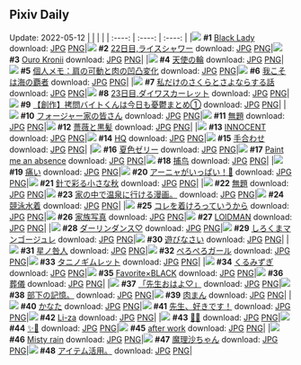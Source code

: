 ## Pixiv Daily
Update: 2022-05-12
|      |      |      |
| :----: | :----: | :----: |
|![](https://pixiv.microyu.workers.dev/c/240x480/img-master/img/2022/05/10/00/00/01/98236994_p0_master1200.jpg) **#1** [Black Lady](https://www.pixiv.net/artworks/98236994) download: [JPG](https://pixiv.microyu.workers.dev/img-original/img/2022/05/10/00/00/01/98236994_p0.jpg) [PNG](https://pixiv.microyu.workers.dev/img-original/img/2022/05/10/00/00/01/98236994_p0.png)|![](https://pixiv.microyu.workers.dev/c/240x480/img-master/img/2022/05/10/13/04/01/98237066_p0_master1200.jpg) **#2** [22日目,ライスシャワー](https://www.pixiv.net/artworks/98237066) download: [JPG](https://pixiv.microyu.workers.dev/img-original/img/2022/05/10/13/04/01/98237066_p0.jpg) [PNG](https://pixiv.microyu.workers.dev/img-original/img/2022/05/10/13/04/01/98237066_p0.png)|![](https://pixiv.microyu.workers.dev/c/240x480/img-master/img/2022/05/10/18/53/18/98236993_p0_master1200.jpg) **#3** [Ouro Kronii](https://www.pixiv.net/artworks/98236993) download: [JPG](https://pixiv.microyu.workers.dev/img-original/img/2022/05/10/18/53/18/98236993_p0.jpg) [PNG](https://pixiv.microyu.workers.dev/img-original/img/2022/05/10/18/53/18/98236993_p0.png)|
|![](https://pixiv.microyu.workers.dev/c/240x480/img-master/img/2022/05/10/21/03/04/98254356_p0_master1200.jpg) **#4** [天使の輪](https://www.pixiv.net/artworks/98254356) download: [JPG](https://pixiv.microyu.workers.dev/img-original/img/2022/05/10/21/03/04/98254356_p0.jpg) [PNG](https://pixiv.microyu.workers.dev/img-original/img/2022/05/10/21/03/04/98254356_p0.png)|![](https://pixiv.microyu.workers.dev/c/240x480/img-master/img/2022/05/10/09/00/01/98243823_p0_master1200.jpg) **#5** [個人メモ：肩の可動と肉の凹凸変化](https://www.pixiv.net/artworks/98243823) download: [JPG](https://pixiv.microyu.workers.dev/img-original/img/2022/05/10/09/00/01/98243823_p0.jpg) [PNG](https://pixiv.microyu.workers.dev/img-original/img/2022/05/10/09/00/01/98243823_p0.png)|![](https://pixiv.microyu.workers.dev/c/240x480/img-master/img/2022/05/11/07/30/01/98265134_p0_master1200.jpg) **#6** [我こそは海の覇者](https://www.pixiv.net/artworks/98265134) download: [JPG](https://pixiv.microyu.workers.dev/img-original/img/2022/05/11/07/30/01/98265134_p0.jpg) [PNG](https://pixiv.microyu.workers.dev/img-original/img/2022/05/11/07/30/01/98265134_p0.png)|
|![](https://pixiv.microyu.workers.dev/c/240x480/img-master/img/2022/05/11/00/00/21/98259567_p0_master1200.jpg) **#7** [私だけのさくらとさよならする話](https://www.pixiv.net/artworks/98259567) download: [JPG](https://pixiv.microyu.workers.dev/img-original/img/2022/05/11/00/00/21/98259567_p0.jpg) [PNG](https://pixiv.microyu.workers.dev/img-original/img/2022/05/11/00/00/21/98259567_p0.png)|![](https://pixiv.microyu.workers.dev/c/240x480/img-master/img/2022/05/11/00/00/08/98259485_p0_master1200.jpg) **#8** [23日目,ダイワスカーレット](https://www.pixiv.net/artworks/98259485) download: [JPG](https://pixiv.microyu.workers.dev/img-original/img/2022/05/11/00/00/08/98259485_p0.jpg) [PNG](https://pixiv.microyu.workers.dev/img-original/img/2022/05/11/00/00/08/98259485_p0.png)|![](https://pixiv.microyu.workers.dev/c/240x480/img-master/img/2022/05/10/20/00/06/98252747_p0_master1200.jpg) **#9** [【創作】拷問バイトくんは今日も憂鬱まとめ①](https://www.pixiv.net/artworks/98252747) download: [JPG](https://pixiv.microyu.workers.dev/img-original/img/2022/05/10/20/00/06/98252747_p0.jpg) [PNG](https://pixiv.microyu.workers.dev/img-original/img/2022/05/10/20/00/06/98252747_p0.png)|
|![](https://pixiv.microyu.workers.dev/c/240x480/img-master/img/2022/05/10/18/45/02/98251189_p0_master1200.jpg) **#10** [フォージャー家の皆さん](https://www.pixiv.net/artworks/98251189) download: [JPG](https://pixiv.microyu.workers.dev/img-original/img/2022/05/10/18/45/02/98251189_p0.jpg) [PNG](https://pixiv.microyu.workers.dev/img-original/img/2022/05/10/18/45/02/98251189_p0.png)|![](https://pixiv.microyu.workers.dev/c/240x480/img-master/img/2022/05/10/20/28/38/98253450_p0_master1200.jpg) **#11** [無題](https://www.pixiv.net/artworks/98253450) download: [JPG](https://pixiv.microyu.workers.dev/img-original/img/2022/05/10/20/28/38/98253450_p0.jpg) [PNG](https://pixiv.microyu.workers.dev/img-original/img/2022/05/10/20/28/38/98253450_p0.png)|![](https://pixiv.microyu.workers.dev/c/240x480/img-master/img/2022/05/10/00/00/04/98237021_p0_master1200.jpg) **#12** [薔薇と黒髪](https://www.pixiv.net/artworks/98237021) download: [JPG](https://pixiv.microyu.workers.dev/img-original/img/2022/05/10/00/00/04/98237021_p0.jpg) [PNG](https://pixiv.microyu.workers.dev/img-original/img/2022/05/10/00/00/04/98237021_p0.png)|
|![](https://pixiv.microyu.workers.dev/c/240x480/img-master/img/2022/05/11/00/00/12/98259515_p0_master1200.jpg) **#13** [INNOCENT](https://www.pixiv.net/artworks/98259515) download: [JPG](https://pixiv.microyu.workers.dev/img-original/img/2022/05/11/00/00/12/98259515_p0.jpg) [PNG](https://pixiv.microyu.workers.dev/img-original/img/2022/05/11/00/00/12/98259515_p0.png)|![](https://pixiv.microyu.workers.dev/c/240x480/img-master/img/2022/05/10/00/00/02/98236996_p0_master1200.jpg) **#14** [HQ](https://www.pixiv.net/artworks/98236996) download: [JPG](https://pixiv.microyu.workers.dev/img-original/img/2022/05/10/00/00/02/98236996_p0.jpg) [PNG](https://pixiv.microyu.workers.dev/img-original/img/2022/05/10/00/00/02/98236996_p0.png)|![](https://pixiv.microyu.workers.dev/c/240x480/img-master/img/2022/05/10/06/00/02/98242269_p0_master1200.jpg) **#15** [手合わせ](https://www.pixiv.net/artworks/98242269) download: [JPG](https://pixiv.microyu.workers.dev/img-original/img/2022/05/10/06/00/02/98242269_p0.jpg) [PNG](https://pixiv.microyu.workers.dev/img-original/img/2022/05/10/06/00/02/98242269_p0.png)|
|![](https://pixiv.microyu.workers.dev/c/240x480/img-master/img/2022/05/10/20/30/01/98253483_p0_master1200.jpg) **#16** [夏色ゼリー](https://www.pixiv.net/artworks/98253483) download: [JPG](https://pixiv.microyu.workers.dev/img-original/img/2022/05/10/20/30/01/98253483_p0.jpg) [PNG](https://pixiv.microyu.workers.dev/img-original/img/2022/05/10/20/30/01/98253483_p0.png)|![](https://pixiv.microyu.workers.dev/c/240x480/img-master/img/2022/05/10/00/42/13/98238579_p0_master1200.jpg) **#17** [Paint me an absence](https://www.pixiv.net/artworks/98238579) download: [JPG](https://pixiv.microyu.workers.dev/img-original/img/2022/05/10/00/42/13/98238579_p0.jpg) [PNG](https://pixiv.microyu.workers.dev/img-original/img/2022/05/10/00/42/13/98238579_p0.png)|![](https://pixiv.microyu.workers.dev/c/240x480/img-master/img/2022/05/10/01/27/46/98239594_p0_master1200.jpg) **#18** [捕鸟](https://www.pixiv.net/artworks/98239594) download: [JPG](https://pixiv.microyu.workers.dev/img-original/img/2022/05/10/01/27/46/98239594_p0.jpg) [PNG](https://pixiv.microyu.workers.dev/img-original/img/2022/05/10/01/27/46/98239594_p0.png)|
|![](https://pixiv.microyu.workers.dev/c/240x480/img-master/img/2022/05/11/19/23/25/98273666_p0_master1200.jpg) **#19** [痛い](https://www.pixiv.net/artworks/98273666) download: [JPG](https://pixiv.microyu.workers.dev/img-original/img/2022/05/11/19/23/25/98273666_p0.jpg) [PNG](https://pixiv.microyu.workers.dev/img-original/img/2022/05/11/19/23/25/98273666_p0.png)|![](https://pixiv.microyu.workers.dev/c/240x480/img-master/img/2022/05/10/00/26/43/98238183_p0_master1200.jpg) **#20** [アーニャがいっぱい！🥜](https://www.pixiv.net/artworks/98238183) download: [JPG](https://pixiv.microyu.workers.dev/img-original/img/2022/05/10/00/26/43/98238183_p0.jpg) [PNG](https://pixiv.microyu.workers.dev/img-original/img/2022/05/10/00/26/43/98238183_p0.png)|![](https://pixiv.microyu.workers.dev/c/240x480/img-master/img/2022/05/11/00/00/03/98259444_p0_master1200.jpg) **#21** [針で彩る小さな秋](https://www.pixiv.net/artworks/98259444) download: [JPG](https://pixiv.microyu.workers.dev/img-original/img/2022/05/11/00/00/03/98259444_p0.jpg) [PNG](https://pixiv.microyu.workers.dev/img-original/img/2022/05/11/00/00/03/98259444_p0.png)|
|![](https://pixiv.microyu.workers.dev/c/240x480/img-master/img/2022/05/10/00/07/55/98237535_p0_master1200.jpg) **#22** [無題](https://www.pixiv.net/artworks/98237535) download: [JPG](https://pixiv.microyu.workers.dev/img-original/img/2022/05/10/00/07/55/98237535_p0.jpg) [PNG](https://pixiv.microyu.workers.dev/img-original/img/2022/05/10/00/07/55/98237535_p0.png)|![](https://pixiv.microyu.workers.dev/c/240x480/img-master/img/2022/05/10/16/24/18/98248892_p0_master1200.jpg) **#23** [家の中で温泉に行ける漫画。](https://www.pixiv.net/artworks/98248892) download: [JPG](https://pixiv.microyu.workers.dev/img-original/img/2022/05/10/16/24/18/98248892_p0.jpg) [PNG](https://pixiv.microyu.workers.dev/img-original/img/2022/05/10/16/24/18/98248892_p0.png)|![](https://pixiv.microyu.workers.dev/c/240x480/img-master/img/2022/05/10/00/00/10/98237083_p0_master1200.jpg) **#24** [競泳水着](https://www.pixiv.net/artworks/98237083) download: [JPG](https://pixiv.microyu.workers.dev/img-original/img/2022/05/10/00/00/10/98237083_p0.jpg) [PNG](https://pixiv.microyu.workers.dev/img-original/img/2022/05/10/00/00/10/98237083_p0.png)|
|![](https://pixiv.microyu.workers.dev/c/240x480/img-master/img/2022/05/10/01/52/27/98239992_p0_master1200.jpg) **#25** [コレを着けろっていうから](https://www.pixiv.net/artworks/98239992) download: [JPG](https://pixiv.microyu.workers.dev/img-original/img/2022/05/10/01/52/27/98239992_p0.jpg) [PNG](https://pixiv.microyu.workers.dev/img-original/img/2022/05/10/01/52/27/98239992_p0.png)|![](https://pixiv.microyu.workers.dev/c/240x480/img-master/img/2022/05/10/21/14/05/98254611_p0_master1200.jpg) **#26** [家族写真](https://www.pixiv.net/artworks/98254611) download: [JPG](https://pixiv.microyu.workers.dev/img-original/img/2022/05/10/21/14/05/98254611_p0.jpg) [PNG](https://pixiv.microyu.workers.dev/img-original/img/2022/05/10/21/14/05/98254611_p0.png)|![](https://pixiv.microyu.workers.dev/c/240x480/img-master/img/2022/05/10/19/00/53/98251536_p0_master1200.jpg) **#27** [LOIDMAN](https://www.pixiv.net/artworks/98251536) download: [JPG](https://pixiv.microyu.workers.dev/img-original/img/2022/05/10/19/00/53/98251536_p0.jpg) [PNG](https://pixiv.microyu.workers.dev/img-original/img/2022/05/10/19/00/53/98251536_p0.png)|
|![](https://pixiv.microyu.workers.dev/c/240x480/img-master/img/2022/05/10/18/03/34/98250428_p0_master1200.jpg) **#28** [ダーリンダンス♡](https://www.pixiv.net/artworks/98250428) download: [JPG](https://pixiv.microyu.workers.dev/img-original/img/2022/05/10/18/03/34/98250428_p0.jpg) [PNG](https://pixiv.microyu.workers.dev/img-original/img/2022/05/10/18/03/34/98250428_p0.png)|![](https://pixiv.microyu.workers.dev/c/240x480/img-master/img/2022/05/11/20/30/00/98274989_p0_master1200.jpg) **#29** [しろくまマンゴージュレ](https://www.pixiv.net/artworks/98274989) download: [JPG](https://pixiv.microyu.workers.dev/img-original/img/2022/05/11/20/30/00/98274989_p0.jpg) [PNG](https://pixiv.microyu.workers.dev/img-original/img/2022/05/11/20/30/00/98274989_p0.png)|![](https://pixiv.microyu.workers.dev/c/240x480/img-master/img/2022/05/10/00/06/11/98237471_p0_master1200.jpg) **#30** [遊びなさい](https://www.pixiv.net/artworks/98237471) download: [JPG](https://pixiv.microyu.workers.dev/img-original/img/2022/05/10/00/06/11/98237471_p0.jpg) [PNG](https://pixiv.microyu.workers.dev/img-original/img/2022/05/10/00/06/11/98237471_p0.png)|
|![](https://pixiv.microyu.workers.dev/c/240x480/img-master/img/2022/05/11/00/00/08/98259486_p0_master1200.jpg) **#31** [星ノ咎人](https://www.pixiv.net/artworks/98259486) download: [JPG](https://pixiv.microyu.workers.dev/img-original/img/2022/05/11/00/00/08/98259486_p0.jpg) [PNG](https://pixiv.microyu.workers.dev/img-original/img/2022/05/11/00/00/08/98259486_p0.png)|![](https://pixiv.microyu.workers.dev/c/240x480/img-master/img/2022/05/10/20/00/08/98252750_p0_master1200.jpg) **#32** [ぺろぺろガール](https://www.pixiv.net/artworks/98252750) download: [JPG](https://pixiv.microyu.workers.dev/img-original/img/2022/05/10/20/00/08/98252750_p0.jpg) [PNG](https://pixiv.microyu.workers.dev/img-original/img/2022/05/10/20/00/08/98252750_p0.png)|![](https://pixiv.microyu.workers.dev/c/240x480/img-master/img/2022/05/10/08/12/54/98243459_p0_master1200.jpg) **#33** [タニノギムレット](https://www.pixiv.net/artworks/98243459) download: [JPG](https://pixiv.microyu.workers.dev/img-original/img/2022/05/10/08/12/54/98243459_p0.jpg) [PNG](https://pixiv.microyu.workers.dev/img-original/img/2022/05/10/08/12/54/98243459_p0.png)|
|![](https://pixiv.microyu.workers.dev/c/240x480/img-master/img/2022/05/10/17/00/01/98249394_p0_master1200.jpg) **#34** [くるみずぎ](https://www.pixiv.net/artworks/98249394) download: [JPG](https://pixiv.microyu.workers.dev/img-original/img/2022/05/10/17/00/01/98249394_p0.jpg) [PNG](https://pixiv.microyu.workers.dev/img-original/img/2022/05/10/17/00/01/98249394_p0.png)|![](https://pixiv.microyu.workers.dev/c/240x480/img-master/img/2022/05/11/00/00/16/98259544_p0_master1200.jpg) **#35** [Favorite×BLACK](https://www.pixiv.net/artworks/98259544) download: [JPG](https://pixiv.microyu.workers.dev/img-original/img/2022/05/11/00/00/16/98259544_p0.jpg) [PNG](https://pixiv.microyu.workers.dev/img-original/img/2022/05/11/00/00/16/98259544_p0.png)|![](https://pixiv.microyu.workers.dev/c/240x480/img-master/img/2022/05/10/01/30/15/98239648_p0_master1200.jpg) **#36** [葬儀](https://www.pixiv.net/artworks/98239648) download: [JPG](https://pixiv.microyu.workers.dev/img-original/img/2022/05/10/01/30/15/98239648_p0.jpg) [PNG](https://pixiv.microyu.workers.dev/img-original/img/2022/05/10/01/30/15/98239648_p0.png)|
|![](https://pixiv.microyu.workers.dev/c/240x480/img-master/img/2022/05/10/19/13/59/98251815_p0_master1200.jpg) **#37** [「先生おはよ♡」](https://www.pixiv.net/artworks/98251815) download: [JPG](https://pixiv.microyu.workers.dev/img-original/img/2022/05/10/19/13/59/98251815_p0.jpg) [PNG](https://pixiv.microyu.workers.dev/img-original/img/2022/05/10/19/13/59/98251815_p0.png)|![](https://pixiv.microyu.workers.dev/c/240x480/img-master/img/2022/05/11/10/08/04/98266399_p0_master1200.jpg) **#38** [部下の記憶。](https://www.pixiv.net/artworks/98266399) download: [JPG](https://pixiv.microyu.workers.dev/img-original/img/2022/05/11/10/08/04/98266399_p0.jpg) [PNG](https://pixiv.microyu.workers.dev/img-original/img/2022/05/11/10/08/04/98266399_p0.png)|![](https://pixiv.microyu.workers.dev/c/240x480/img-master/img/2022/05/11/17/20/03/98271520_p0_master1200.jpg) **#39** [肉まん](https://www.pixiv.net/artworks/98271520) download: [JPG](https://pixiv.microyu.workers.dev/img-original/img/2022/05/11/17/20/03/98271520_p0.jpg) [PNG](https://pixiv.microyu.workers.dev/img-original/img/2022/05/11/17/20/03/98271520_p0.png)|
|![](https://pixiv.microyu.workers.dev/c/240x480/img-master/img/2022/05/10/00/23/01/98238060_p0_master1200.jpg) **#40** [かなた](https://www.pixiv.net/artworks/98238060) download: [JPG](https://pixiv.microyu.workers.dev/img-original/img/2022/05/10/00/23/01/98238060_p0.jpg) [PNG](https://pixiv.microyu.workers.dev/img-original/img/2022/05/10/00/23/01/98238060_p0.png)|![](https://pixiv.microyu.workers.dev/c/240x480/img-master/img/2022/05/10/00/00/17/98237146_p0_master1200.jpg) **#41** [先生、好きです！](https://www.pixiv.net/artworks/98237146) download: [JPG](https://pixiv.microyu.workers.dev/img-original/img/2022/05/10/00/00/17/98237146_p0.jpg) [PNG](https://pixiv.microyu.workers.dev/img-original/img/2022/05/10/00/00/17/98237146_p0.png)|![](https://pixiv.microyu.workers.dev/c/240x480/img-master/img/2022/05/10/00/00/04/98237025_p0_master1200.jpg) **#42** [Li-za](https://www.pixiv.net/artworks/98237025) download: [JPG](https://pixiv.microyu.workers.dev/img-original/img/2022/05/10/00/00/04/98237025_p0.jpg) [PNG](https://pixiv.microyu.workers.dev/img-original/img/2022/05/10/00/00/04/98237025_p0.png)|
|![](https://pixiv.microyu.workers.dev/c/240x480/img-master/img/2022/05/10/10/16/36/98244491_p0_master1200.jpg) **#43** [🖤🖤](https://www.pixiv.net/artworks/98244491) download: [JPG](https://pixiv.microyu.workers.dev/img-original/img/2022/05/10/10/16/36/98244491_p0.jpg) [PNG](https://pixiv.microyu.workers.dev/img-original/img/2022/05/10/10/16/36/98244491_p0.png)|![](https://pixiv.microyu.workers.dev/c/240x480/img-master/img/2022/05/10/17/46/18/98250109_p0_master1200.jpg) **#44** [✨🎩](https://www.pixiv.net/artworks/98250109) download: [JPG](https://pixiv.microyu.workers.dev/img-original/img/2022/05/10/17/46/18/98250109_p0.jpg) [PNG](https://pixiv.microyu.workers.dev/img-original/img/2022/05/10/17/46/18/98250109_p0.png)|![](https://pixiv.microyu.workers.dev/c/240x480/img-master/img/2022/05/11/05/54/54/98247953_p0_master1200.jpg) **#45** [after work](https://www.pixiv.net/artworks/98247953) download: [JPG](https://pixiv.microyu.workers.dev/img-original/img/2022/05/11/05/54/54/98247953_p0.jpg) [PNG](https://pixiv.microyu.workers.dev/img-original/img/2022/05/11/05/54/54/98247953_p0.png)|
|![](https://pixiv.microyu.workers.dev/c/240x480/img-master/img/2022/05/11/00/00/06/98259473_p0_master1200.jpg) **#46** [Misty rain](https://www.pixiv.net/artworks/98259473) download: [JPG](https://pixiv.microyu.workers.dev/img-original/img/2022/05/11/00/00/06/98259473_p0.jpg) [PNG](https://pixiv.microyu.workers.dev/img-original/img/2022/05/11/00/00/06/98259473_p0.png)|![](https://pixiv.microyu.workers.dev/c/240x480/img-master/img/2022/05/10/09/53/26/98244255_p0_master1200.jpg) **#47** [魔理沙ちゃん](https://www.pixiv.net/artworks/98244255) download: [JPG](https://pixiv.microyu.workers.dev/img-original/img/2022/05/10/09/53/26/98244255_p0.jpg) [PNG](https://pixiv.microyu.workers.dev/img-original/img/2022/05/10/09/53/26/98244255_p0.png)|![](https://pixiv.microyu.workers.dev/c/240x480/img-master/img/2022/05/11/04/48/35/98263960_p0_master1200.jpg) **#48** [アイテム活用。](https://www.pixiv.net/artworks/98263960) download: [JPG](https://pixiv.microyu.workers.dev/img-original/img/2022/05/11/04/48/35/98263960_p0.jpg) [PNG](https://pixiv.microyu.workers.dev/img-original/img/2022/05/11/04/48/35/98263960_p0.png)|
